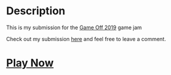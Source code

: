 # Description
This is my submission for the [Game Off 2019](https://itch.io/jam/game-off-2019) game jam

Check out my submission [here](https://itch.io/jam/game-off-2019/rate/518423) and feel free to leave a comment.

# [Play Now](https://greggolas.itch.io/space-bounder)
